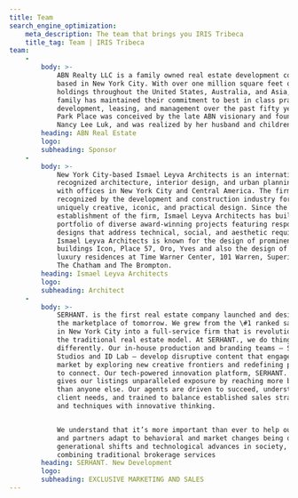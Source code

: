 ```yaml
---
title: Team
search_engine_optimization:
    meta_description: The team that brings you IRIS Tribeca
    title_tag: Team | IRIS Tribeca
team:
    -
        body: >-
            ABN Realty LLC is a family owned real estate development company
            based in New York City. With over one million square feet of
            holdings throughout the United States, Australia, and Asia, the
            family has maintained their commitment to best in class practices in
            development, leasing, and management over the past fifty years. 19
            Park Place was conceived by the late ABN visionary and founder,
            Nancy Lee Luk, and was realized by her husband and children.
        heading: ABN Real Estate
        logo:
        subheading: Sponsor
    -
        body: >-
            New York City-based Ismael Leyva Architects is an internationally
            recognized architecture, interior design, and urban planning firm
            with offices in New York City and Central America. The firm is
            recognized by the development and construction industry for its
            uniquely creative, iconic, and practical design. Since the
            establishment of the firm, Ismael Leyva Architects has built a
            portfolio of diverse award-winning projects featuring responsive
            designs that address technical, social, and aesthetic requirements.
            Ismael Leyva Architects is known for the design of prominent
            buildings Icon, Place 57, Oro, Yves and also the design of the
            luxury residences at Time Warner Center, 101 Warren, Superior Ink,
            The Chatham and The Brompton.
        heading: Ismael Leyva Architects
        logo:
        subheading: Architect
    -
        body: >-
            SERHANT. is the first real estate company launched and designed for
            the marketplace of tomorrow. We grew from the \#1 ranked sales team
            in New York City into a full-service firm that is revolutionizing
            the traditional real estate model. At SERHANT., we do things
            differently. Our in-house production and branding teams — SERHANT.
            Studios and ID Lab — develop disruptive content that engages the
            market by exploring new creative frontiers and redefining pathways
            to connect. Our tech-powered innovation platform, SERHANT. ADX,
            gives our listings unparalleled exposure by reaching more buyers
            than anyone else. Our agents are driven to succeed, understanding of
            client needs, and trained to balance established sales strategies
            and techniques with innovative thinking.


            We understand that it’s more important than ever to help our clients
            and partners adapt to behavioral and market changes being driven by
            generational shifts and technological advances in society, and by
            combining traditional brokerage services
        heading: SERHANT. New Development
        logo:
        subheading: EXCLUSIVE MARKETING AND SALES
---
```


